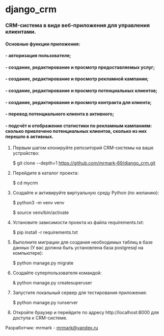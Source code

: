# django_crm

### CRM-система в виде веб-приложения для управления клиентами.

#### Основные функции приложения:

#### - авторизация пользователя;

#### - создание, редактирование и просмотр предоставляемых услуг;

#### - создание, редактирование и просмотр рекламной кампании;

#### - создание, редактирование и просмотр потенциальных клиентов;

#### - создание, редактирование и просмотр контракта для клиента;

#### - перевод потенциального клиента в активного;

#### - подсчёт и отображение статистики по рекламным кампаниям: сколько привлечено потенциальных клиентов, сколько из них перешло в активных.

1. Первым шагом клонируйте репозиторий CRM-системы на ваше устройство:

   $ git clone --depth=1 https://github.com/mrmark-69/django_crm.git

2. Перейдите в каталог проекта:

   $ cd mycrm

3. Создайте и активируйте виртуальную среду Python (по желанию):

   $ python3 -m venv venv

   $ source venv/bin/activate

4. Установите зависимости проекта из файла requirements.txt:

   $ pip install -r requirements.txt

5. Выполните миграции для создания необходимых таблиц в базе данных (У вас должна быть установлена база postgresql на
   компьютере):

   $ python manage.py migrate

6. Создайте суперпользователя командой:

   & python manage.py createsuperuser

7. Запустите локальный сервер для тестирования приложения:

   $ python manage.py runserver

8. Откройте браузер и перейдите по адресу http://localhost:8000 для доступа к CRM-системе.

Разработчик: mrmark - mrmark@yandex.ru
